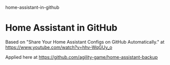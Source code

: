 home-assistant-in-github
# Home Assistant in GitHub

Based on "Share Your Home Assistant Configs on GitHub Automatically." at https://www.youtube.com/watch?v=hhv-WqGUy_o

Applied here at https://github.com/agility-game/home-assistant-backup
